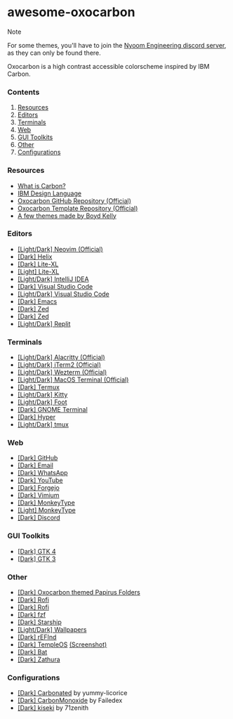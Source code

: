 # awesome-oxocarbon

> [!NOTE]
> For some themes, you'll have to join the [Nyoom Engineering discord server](https://discord.gg/M528tDKXRG), as they can only be found there.
> 

Oxocarbon is a high contrast accessible colorscheme inspired by IBM Carbon.

<!-- Explain [Dark/Light] & (official) tags -->

### Contents
1. [Resources](#resources)
2. [Editors](#editors)
3. [Terminals](#terminals)
4. [Web](#web)
5. [GUI Toolkits](#gui-toolkits)
6. [Other](#other)
7. [Configurations](#configurations)
<!-- 5. [Display Managers](#display-managers) -->

### Resources
* [What is Carbon?](https://carbondesignsystem.com/all-about-carbon/what-is-carbon/)
* [IBM Design Language](https://www.ibm.com/design/language/)
* [Oxocarbon GitHub Repository (Official)](https://github.com/nyoom-engineering/oxocarbon)
* [Oxocarbon Template Repository (Official)](https://github.com/nyoom-engineering/oxocarbon-template)
* [A few themes made by Boyd Kelly](https://gitlab.com/boydkelly/carbonizer)

### Editors
* [[Light/Dark] Neovim (Official)](https://github.com/nyoom-engineering/oxocarbon.nvim)
* [[Dark] Helix](https://github.com/neoangelism/oxocarbon-helix/tree/main)
* [[Dark] Lite-XL](https://github.com/lite-xl/lite-xl-colors/blob/master/colors/oxocarbon-dark.lua)
* [[Light] Lite-XL](https://github.com/lite-xl/lite-xl-colors/blob/master/colors/oxocarbon-light.lua)
* [[Light/Dark] IntelliJ IDEA](https://github.com/Oxocarbon-Theme/Oxocarbon)
* [[Dark] Visual Studio Code](https://marketplace.visualstudio.com/items?itemName=ibmlover.oxocarbon)
* [[Light/Dark] Visual Studio Code](https://github.com/DaKili/oxocarbon-5)
* [[Dark] Emacs](https://github.com/thefossenjoyer/oxocarbon-emacs)
* [[Dark] Zed](https://github.com/Takk8IS/oxocarbon-theme-for-zed)
* [[Dark] Zed](https://github.com/danielgrbacbravo/oxocarbon-zed-theme)
* [[Light/Dark] Replit](https://github.com/oxocarbon-theme/replit)

### Terminals
* [[Light/Dark] Alacritty (Official)](https://github.com/nyoom-engineering/oxocarbon-alacritty)
* [[Light/Dark] iTerm2 (Official)](https://github.com/nyoom-engineering/oxocarbon-iterm2)
* [[Light/Dark] Wezterm (Official)](https://github.com/nyoom-engineering/oxocarbon-wezterm)
* [[Light/Dark] MacOS Terminal (Official)](https://github.com/nyoom-engineering/oxocarbon-terminal-app)
* [[Dark] Termux](https://discord.com/channels/1050624267592663050/1051039607308943400/1145370357864345640)
* [[Light/Dark] Kitty](https://github.com/Oxocarbon-Theme/kitty)
* [[Light/Dark] Foot](https://github.com/Oxocarbon-Theme/foot)
* [[Dark] GNOME Terminal](https://github.com/charleszheng44/gnome-terminal-oxocarbon)
* [[Dark] Hyper](https://github.com/charleszheng44/hyper-oxocarbon)
* [[Light/Dark] tmux](https://github.com/JonRoosevelt/tmux-oxocarbon)

### Web
* [[Dark] GitHub](https://github.com/PedroVH/oxocarbon-userstyles/tree/main/github)
* [[Dark] Email](https://github.com/PedroVH/oxocarbon-userstyles/tree/main/gmail)
* [[Dark] WhatsApp](https://github.com/PedroVH/oxocarbon-userstyles/tree/main/whatsapp-web)
* [[Dark] YouTube](https://github.com/PedroVH/oxocarbon-userstyles/tree/main/youtube)
* [[Dark] Forgejo](https://codeberg.org/bipp/oxocarbon-forgejo)
* [[Dark] Vimium](https://discord.com/channels/1050624267592663050/1051038432043999303/1125567824212021328)
* [[Dark] MonkeyType](https://discord.com/channels/1050624267592663050/1050626200613171221/1088200643400974457)
* [[Light] MonkeyType](https://discord.com/channels/1050624267592663050/1051038432043999303/1294640380607860772)
* [[Dark] Discord](https://github.com/deceptionfalls/oxocarbon-discord)
<!--
### Display Managers
* [[Dark] SDDM](https://github.com/poach3r/sddm-oxocarbon)
-->
### GUI Toolkits
* [[Dark] GTK 4](https://discord.com/channels/1050624267592663050/1051039607308943400/1130969626814193815)
* [[Dark] GTK 3](https://git.sr.ht/~ved/oxocarbon-gtk)
<!-- * [[Dark] Gradience](https://gist.github.com/KPidS/8887c7c083c466261b94a3b7c02df9b9) -->

### Other
* [[Dark] Oxocarbon themed Papirus Folders](https://github.com/BattleCh1cken/oxocarbon-papirus-folders)
* [[Dark] Rofi](https://github.com/BattleCh1cken/oxocarbon-rofi/tree/main)
* [[Dark] Rofi](https://discord.com/channels/1050624267592663050/1051038432043999303/1270424218932088872)
* [[Dark] fzf](https://discord.com/channels/1050624267592663050/1051038432043999303/1063798954980024372)
* [[Dark] Starship](https://gitlab.com/boydkelly/carbonizer/-/blob/main/starship/starship.toml)
* [[Light/Dark] Wallpapers](https://github.com/andrewzn69/wallpapers/tree/main/carbon)
* [[Dark] rEFInd](https://github.com/PedroVH/oxocarbon-refind)
* [[Dark] TempleOS](https://github.com/justchokingaround/holyAOC23/blob/main/Home/Theme.HC) [(Screenshot)](https://discord.com/channels/1050624267592663050/1051038432043999303/1172554632753598565)
* [[Dark] Bat](https://gitlab.com/boydkelly/carbonizer/-/blob/main/bat/oxocarbon-dark.tmTheme)
* [[Dark] Zathura](https://discord.com/channels/1050624267592663050/1051038201193701427/1125867649088376892)

### Configurations
* [[Dark] Carbonated](https://github.com/yummy-licorice/Carbonated/tree/master) by yummy-licorice
* [[Dark] CarbonMonoxide](https://github.com/Failedex/CarbonMonoxide) by Failedex
* [[Dark] kiseki](https://github.com/71zenith/kiseki) by 71zenith
